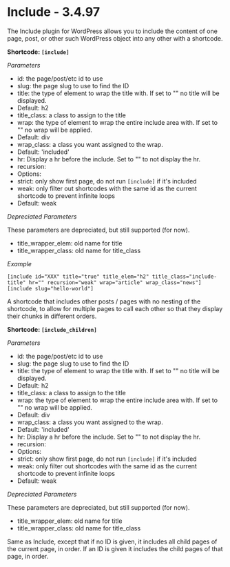 Include - 3.4.97
===

The Include plugin for WordPress allows you to include the content of one page, post, or other such WordPress object into any other with a shortcode.


**Shortcode: `[include]`**

*Parameters*

* id: the page/post/etc id to use
* slug: the page slug to use to find the ID
* title: the type of element to wrap the title with.  If set to "" no title will be displayed.
 * Default: h2
* title_class: a class to assign to the title
* wrap: the type of element to wrap the entire include area with.  If set to "" no wrap will be applied.
 * Default: div
* wrap_class: a class you want assigned to the wrap.
 * Default: 'included'
* hr: Display a hr before the include.  Set to "" to not display the hr.
* recursion:
 * Options:
  * strict: only show first page, do not run `[include]` if it's included
  * weak: only filter out shortcodes with the same id as the current shortcode to prevent infinite loops
 * Default: weak

*Depreciated Parameters*

These parameters are depreciated, but still supported (for now).

* title_wrapper_elem: old name for title
* title_wrapper_class: old name for title_class

*Example*

`[include id="XXX" title="true" title_elem="h2" title_class="include-title" hr="" recursion="weak" wrap="article" wrap_class="news"]`
`[include slug="hello-world"]`

A shortcode that includes other posts / pages with no nesting of the shortcode, to allow for multiple pages to call each other so that they display their chunks in different orders.

**Shortcode: `[include_children]`**

*Parameters*

* id: the page/post/etc id to use
* slug: the page slug to use to find the ID
* title: the type of element to wrap the title with.  If set to "" no title will be displayed.
 * Default: h2
* title_class: a class to assign to the title
* wrap: the type of element to wrap the entire include area with.  If set to "" no wrap will be applied.
 * Default: div
* wrap_class: a class you want assigned to the wrap.
 * Default: 'included'
* hr: Display a hr before the include.  Set to "" to not display the hr.
* recursion:
 * Options:
  * strict: only show first page, do not run `[include]` if it's included
  * weak: only filter out shortcodes with the same id as the current shortcode to prevent infinite loops
 * Default: weak

*Depreciated Parameters*

These parameters are depreciated, but still supported (for now).

* title_wrapper_elem: old name for title
* title_wrapper_class: old name for title_class

Same as Include, except that if no ID is given, it includes all child pages of the current page, in order.
If an ID is given it includes the child pages of that page, in order.